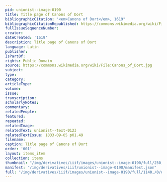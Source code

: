 ```yaml
---
pid: unionist--image-0190
title: Title page of Canons of Dort
bibliographicCitation: "<em>Canons of Dort</em>, 1619"
bibliographicCitationRepublished: https://commons.wikimedia.org/wiki/File:Canons_of_Dort.jpg
fullIssueSequenceNumber: 
creator: 
dateCreated: '1619'
description: Title page of Canons of Dort
language: Latin
publisher: 
IsPartOf: 
rights: Public Domain
source: https://commons.wikimedia.org/wiki/File:Canons_of_Dort.jpg
subject: 
type: 
category: 
articleType: 
volume: 
issue: 
transcription: 
scholarlyNotes: 
commentary: 
relatedPeople: 
featured: 
repeated: 
relatedImage: 
relatedText: unionist--text-0123
relatedTextIssue: 1833-09-05 p01.49
filename: 
caption: Title page of Canons of Dort
order: '601'
layout: items_item
collection: items
thumbnail: "/img/derivatives/iiif/images/unionist--image-0190/full/250,/0/default.jpg"
manifest: "/img/derivatives/iiif/unionist--image-0190/manifest.json"
full: "/img/derivatives/iiif/images/unionist--image-0190/full/1140,/0/default.jpg"
---
```

